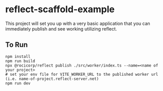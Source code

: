 # reflect-scaffold-example

This project will set you up with a very basic application that you can immediately publish and see working utilizing reflect.

## To Run

```
npm install
npm run build
npx @rocicorp/reflect publish ./src/worker/index.ts --name=<name of your project>
# set your env file for VITE_WORKER_URL to the published worker url (i.e. name-of-project.reflect-server.net)
npm run dev
```
